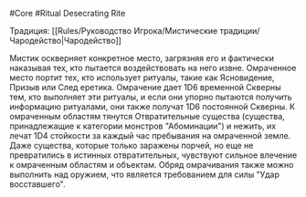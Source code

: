 #Core #Ritual
Desecrating Rite

Традиция: [[Rules/Руководство Игрока/Мистические традиции/Чародейство|Чародейство]]

Мистик оскверняет конкретное место, загрязняя его и фактически наказывая тех, кто пытается воздействовать на него извне. Омраченное место портит тех, кто использует ритуалы, такие как Ясновидение, Призыв или След еретика. Омрачение дает 1D6 временной Скверны тем, кто выполняет эти ритуалы, и если они упорно пытаются получить информацию ритуалами, они также получат 1D6 постоянной Скверны. К омраченным областям тянутся Отвратительные существа (существа, принадлежащие к категории монстров "Абоминации") и нежить, их лечат 1D4 стойкости за каждый час пребывания на омраченной земле. Даже существа, которые только заражены порчей, но еще не превратились в истинных отвратительных, чувствуют сильное влечение к омраченным областям и объектам. Обряд омрачивания также можно выполнить над оружием, что является требованием для силы "Удар восставшего".